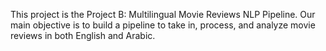 This project is the Project B: Multilingual Movie Reviews NLP 
Pipeline. Our main objective is to build a pipeline to take in, process, and analyze movie 
reviews in both English and Arabic. 

